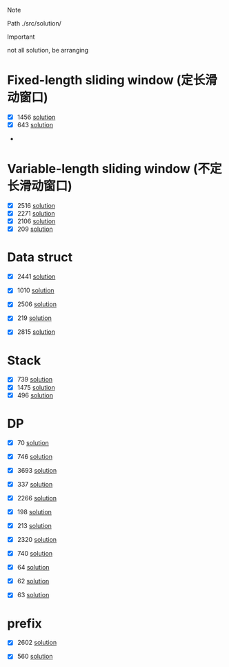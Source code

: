 >[!NOTE]
> Path
> ./src/solution/

> [!IMPORTANT]
> not all solution, be arranging

# Fixed-length sliding window (定长滑动窗口)
- [x] 1456 [solution](./src/solution/1400-1499/1456.Maximum%20Number%20of%20Vowels%20in%20a%20Substring%20of%20Given%20Length.rs)
- [x]  643 [solution](./src/solution/0600-0699/643.Maximum%20Average%20Subarray%20I.rs)
- 

# Variable-length sliding window (不定长滑动窗口)
- [x] 2516 [solution](./src/solution/2500-2599/2516.Take%20K%20of%20Each%20Character%20From%20Left%20and%20Right.rs)
- [x] 2271 [solution](./src/solution/2200-2299/2271.Maximum%20White%20Tiles%20Covered%20by%20a%20Carpet.rs)
- [x] 2106 [solution](./src/solution/2100-2199/2106.Maximum%20Fruits%20Harvested%20After%20at%20Most%20K%20Steps.rs)
- [x]  209 [solution](./src/solution/0200-0299/209.Minimum%20Size%20Subarray%20Sum.rs)

# Data struct
- [x] 2441 [solution](./src/solution/2400-2499/2441.Largest%20Positive%20Integer%20That%20Exists%20With%20Its%20Negative.rs)
- [x] 1010 [solution](./src/solution/1000-1099/1010.Pairs%20of%20Songs%20With%20Total%20Durations%20Divisible%20by%2060.rs)
- [x] 2506 [solution](./src/solution/2500-2599/2506.Count%20Pairs%20Of%20Similar%20Strings.rs)
- [x]  219 [solution](./src/solution/0200-0299/219.Contains%20Duplicate%20II.rs)
- [x] 2815 [solution](./src/solution/2800-2899/2815.Max%20Pair%20Sum%20in%20an%20Array.rs)



# Stack
- [x]  739 [solution](./src/solution/0700-0799/739.Daily%20Temperatures.rs)
- [x] 1475 [solution](./src/solution/1400-1499/1475.Final%20Prices%20With%20a%20Special%20Discount%20in%20a%20Shop.rs)
- [x]  496 [solution](./src/solution/0400-0499/496.Next%20Greater%20Element%20I.rs)

# DP
- [x]   70 [solution](./src/solution/0000-0099/70.Climbing%20Stairs.rs)
- [x]  746 [solution](./src/solution/0700-0799/746.Min%20Cost%20Climbing%20Stairs.rs)
- [x] 3693 [solution](./src/solution/3600-3699/3693.Climbing%20Stairs%20II.rs)
- [x]  337 [solution](./src/solution/0300-0399/337.Combination%20Sum%20IV.rs)
- [x] 2266 [solution](./src/solution/2200-2299/2266.Count%20Number%20of%20Texts.rs)
- [x]  198 [solution](./src/solution/0100-0199/198.House%20Robber.rs)
- [x]  213 [solution](./src/solution/0200-0299/213.House%20Robber%20II.rs)
- [x] 2320 [solution](./src/solution/2300-2399/2320.Count%20Number%20of%20Ways%20to%20Place%20Houses.rs)
- [x]  740 [solution](./src/solution/0700-0799/740.Delete%20and%20Earn.rs)
- [x]   64 [solution](./src/solution/0000-0099/64.Minimum%20Path%20Sum.rs)

- [x]   62 [solution](./src/solution/0000-0099/62.Unique%20Paths.rs)
- [x]   63 [solution](./src/solution/0000-0099/63.Unique%20Paths%20II.rs)


# prefix
- [x] 2602 [solution](./src/solution/2600-2699/2602.Minimum%20Operations%20to%20Make%20All%20Array%20Elements%20Equal.rs)
- [x]  560 [solution](./src/solution/0500-0599/560.Subarray%20Sum%20Equals%20K.rs)





















